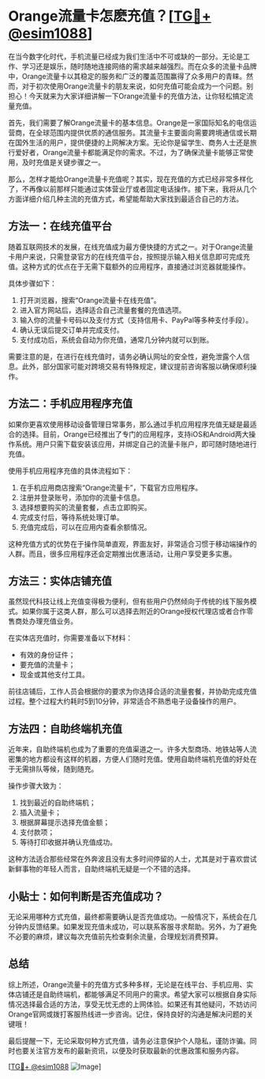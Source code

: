 # Orange流量卡怎麽充值？[[TG💪+ @esim1088](https://t.me/s/esim1088)]

在当今数字化时代，手机流量已经成为我们生活中不可或缺的一部分。无论是工作、学习还是娱乐，随时随地连接网络的需求越来越强烈。而在众多的流量卡品牌中，Orange流量卡以其稳定的服务和广泛的覆盖范围赢得了众多用户的青睐。然而，对于初次使用Orange流量卡的朋友来说，如何充值可能会成为一个问题。别担心！今天就来为大家详细讲解一下Orange流量卡的充值方法，让你轻松搞定流量充值。

首先，我们需要了解Orange流量卡的基本信息。Orange是一家国际知名的电信运营商，在全球范围内提供优质的通信服务。其流量卡主要面向需要跨境通信或长期在国外生活的用户，提供便捷的上网解决方案。无论你是留学生、商务人士还是旅行爱好者，Orange流量卡都能满足你的需求。不过，为了确保流量卡能够正常使用，及时充值是关键步骤之一。

那么，怎样才能给Orange流量卡充值呢？其实，现在充值的方式已经非常多样化了，不再像以前那样只能通过实体营业厅或者固定电话操作。接下来，我将从几个方面详细介绍几种主流的充值方式，希望能帮助大家找到最适合自己的方法。

## 方法一：在线充值平台

随着互联网技术的发展，在线充值成为最方便快捷的方式之一。对于Orange流量卡用户来说，只需登录官方的在线充值平台，按照提示输入相关信息即可完成充值。这种方式的优点在于无需下载额外的应用程序，直接通过浏览器就能操作。

具体步骤如下：
1. 打开浏览器，搜索“Orange流量卡在线充值”。
2. 进入官方网站后，选择适合自己流量套餐的充值选项。
3. 输入你的流量卡号码以及支付方式（支持信用卡、PayPal等多种支付手段）。
4. 确认无误后提交订单并完成支付。
5. 支付成功后，系统会自动为你充值，通常几分钟内就可以到账。

需要注意的是，在进行在线充值时，请务必确认网址的安全性，避免泄露个人信息。此外，部分国家可能对跨境交易有特殊规定，建议提前咨询客服以确保顺利操作。

## 方法二：手机应用程序充值

如果你更喜欢使用移动设备管理日常事务，那么通过手机应用程序充值无疑是最适合的选择。目前，Orange已经推出了专门的应用程序，支持iOS和Android两大操作系统。用户只需下载安装该应用，并绑定自己的流量卡账户，即可随时随地进行充值。

使用手机应用程序充值的具体流程如下：
1. 在手机应用商店搜索“Orange流量卡”，下载官方应用程序。
2. 注册并登录账号，添加你的流量卡信息。
3. 选择想要购买的流量套餐，点击立即购买。
4. 完成支付后，等待系统处理订单。
5. 充值完成后，可以在应用内查看余额情况。

这种充值方式的优势在于操作简单直观，界面友好，非常适合习惯于移动端操作的人群。而且，很多应用程序还会定期推出优惠活动，让用户享受更多实惠。

## 方法三：实体店铺充值

虽然现代科技让线上充值变得极为便利，但有些用户仍然倾向于传统的线下服务模式。如果你属于这类人群，那么可以选择去附近的Orange授权代理店或者合作零售商处办理充值业务。

在实体店充值时，你需要准备以下材料：
- 有效的身份证件；
- 要充值的流量卡；
- 现金或其他支付工具。

前往店铺后，工作人员会根据你的要求为你选择合适的流量套餐，并协助完成充值过程。整个过程大约耗时5到10分钟，非常适合不熟悉电子设备操作的用户。

## 方法四：自助终端机充值

近年来，自助终端机也成为了重要的充值渠道之一。许多大型商场、地铁站等人流密集的地方都设有这样的机器，方便人们随时充值。使用自助终端机充值的好处在于无需排队等候，随到随充。

操作步骤大致为：
1. 找到最近的自助终端机；
2. 插入流量卡；
3. 根据屏幕提示选择充值金额；
4. 支付款项；
5. 等待打印收据并确认充值成功。

这种方法适合那些经常在外奔波且没有太多时间停留的人士，尤其是对于喜欢尝试新鲜事物的年轻人而言，自助终端机无疑是一个不错的选择。

## 小贴士：如何判断是否充值成功？

无论采用哪种方式充值，最终都需要确认是否充值成功。一般情况下，系统会在几分钟内反馈结果。如果发现充值未成功，可以联系客服寻求帮助。另外，为了避免不必要的麻烦，建议每次充值前先检查剩余流量，合理规划消费预算。

## 总结

综上所述，Orange流量卡的充值方式多种多样，无论是在线平台、手机应用、实体店铺还是自助终端机，都能够满足不同用户的需求。希望大家可以根据自身实际情况选择最合适的方法，享受无忧无虑的上网体验。如果还有其他疑问，不妨访问Orange官网或拨打客服热线进一步咨询。记住，保持良好的沟通是解决问题的关键哦！

最后提醒一下，无论采取何种方式充值，请务必注意保护个人隐私，谨防诈骗。同时也要关注官方发布的最新资讯，以便及时获取最新的优惠政策和服务内容。

[[TG💪+ @esim1088](https://t.me/s/esim1088) ![Image](https://i.postimg.cc/4NQfJmqS/Snipaste-2025-05-13-00-14-12.png)]